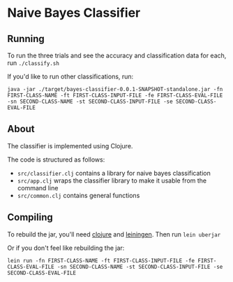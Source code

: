 # Naive Bayes Classifier

## Running

To run the three trials and see the accuracy and classification data for each, run `./classify.sh`

If you'd like to run other classifications, run:

	java -jar ./target/bayes-classifier-0.0.1-SNAPSHOT-standalone.jar -fn FIRST-CLASS-NAME -ft FIRST-CLASS-INPUT-FILE -fe FIRST-CLASS-EVAL-FILE -sn SECOND-CLASS-NAME -st SECOND-CLASS-INPUT-FILE -se SECOND-CLASS-EVAL-FILE

## About

The classifier is implemented using Clojure.

The code is structured as follows:

- `src/classifier.clj` contains a library for naive bayes classification
- `src/app.clj` wraps the classifier library to make it usable from the command line
- `src/common.clj` contains general functions

## Compiling

To rebuild the jar, you'll need [clojure](http://clojure.org/downloads) and [leiningen](https://github.com/technomancy/leiningen). Then run `lein uberjar`

Or if you don't feel like rebuilding the jar:

	lein run -fn FIRST-CLASS-NAME -ft FIRST-CLASS-INPUT-FILE -fe FIRST-CLASS-EVAL-FILE -sn SECOND-CLASS-NAME -st SECOND-CLASS-INPUT-FILE -se SECOND-CLASS-EVAL-FILE
